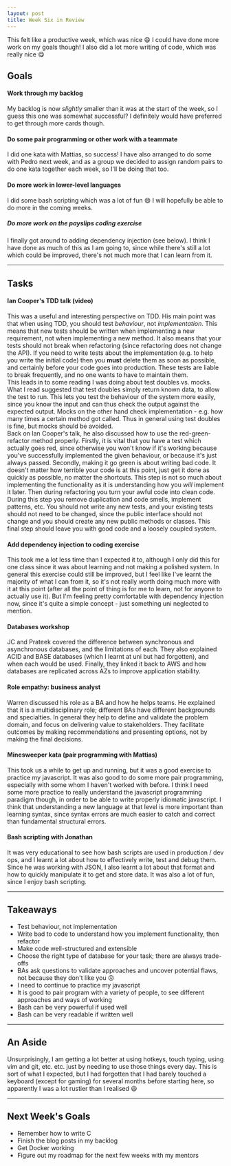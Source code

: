```yaml
---
layout: post
title: Week Six in Review
---
```


This felt like a productive week, which was nice :smile: I could have done more work on my goals though! I also did a lot more writing of code, which was really nice :yum:

## Goals

#### Work through my backlog

My backlog is now _slightly_ smaller than it was at the start of the week, so I guess this one was somewhat successful? I definitely would have preferred to get through more cards though.

#### Do some pair programming or other work with a teammate

I did one kata with Mattias, so success! I have also arranged to do some with Pedro next week, and as a group we decided to assign random pairs to do one kata together each week, so I'll be doing that too.

#### Do more work in lower-level languages

I did some bash scripting which was a lot of fun :smile: I will hopefully be able to do more in the coming weeks.

##### Do more work on the payslips coding exercise

I finally got around to adding dependency injection (see below). I think I have done as much of this as I am going to, since while there's still a lot which could be improved, there's not much more that I can learn from it.

---

## Tasks

#### Ian Cooper's TDD talk (video)

This was a useful and interesting perspective on TDD. His main point was that when using TDD, you should test _behaviour_, not _implementation_. This means that new tests should be written when implementing a new requirement, not when implementing a new method. It also means that your tests should not break when refactoring (since refactoring does not change the API). If you need to write tests about the implementation (e.g. to help you write the initial code) then you **must** delete them as soon as possible, and certainly before your code goes into production. These tests are liable to break frequently, and no one wants to have to maintain them.  
This leads in to some reading I was doing about test doubles vs. mocks. What I read suggested that test doubles simply return known data, to allow the test to run. This lets you test the behaviour of the system more easily, since you know the input and can thus check the output against the expected output. Mocks on the other hand check implementation - e.g. how many times a certain method got called. Thus in general using test doubles is fine, but mocks should be avoided.  
Back on Ian Cooper's talk, he also discussed how to use the red-green-refactor method properly. Firstly, it is vital that you have a test which actually goes red, since otherwise you won't know if it's working because you've successfully implemented the given behaviour, or because it's just always passed. Secondly, making it go green is about writing bad code. It doesn't matter how terrible your code is at this point, just get it done as quickly as possible, no matter the shortcuts. This step is not so much about implementing the functionality as it is understanding how you _will_ implement it later. Then during refactoring you turn your awful code into clean code. During this step you remove duplication and code smells, implement patterns, etc. You should not write any new tests, and your existing tests should not need to be changed, since the public interface should not change and you should create any new public methods or classes. This final step should leave you with good code and a loosely coupled system.

#### Add dependency injection to coding exercise

This took me a lot less time than I expected it to, although I only did this for one class since it was about learning and not making a polished system. In general this exercise could still be improved, but I feel like I've learnt the majority of what I can from it, so it's not really worth doing much more with it at this point (after all the point of thing is for me to learn, not for anyone to actually use it). But I'm feeling pretty comfortable with dependency injection now, since it's quite a simple concept - just something uni neglected to mention.

#### Databases workshop

JC and Prateek covered the difference between synchronous and asynchronous databases, and the limitations of each. They also explained ACID and BASE databases (which I learnt at uni but had forgotten), and when each would be used. Finally, they linked it back to AWS and how databases are replicated across AZs to improve application stability.  

#### Role empathy: business analyst

Warren discussed his role as a BA and how he helps teams. He explained that it is a multidisciplinary role; different BAs have different backgrounds and specialties. In general they help to define and validate the problem domain, and focus on delivering value to stakeholders. They facilitate outcomes by making recommendations and presenting options, not by making the final decisions. 

#### Minesweeper kata (pair programming with Mattias)

This took us a while to get up and running, but it was a good exercise to practice my javascript. It was also good to do some more pair programming, especially with some whom I haven't worked with before. I think I need some more practice to really understand the javascript programming paradigm though, in order to be able to write properly idiomatic javascript. I think that understanding a new language at that level is more important than learning syntax, since syntax errors are much easier to catch and correct than fundamental structural errors. 

#### Bash scripting with Jonathan

It was very educational to see how bash scripts are used in production / dev ops, and I learnt a lot about how to effectively write, test and debug them. Since he was working with JSON, I also learnt a lot about that format and how to quickly manipulate it to get and store data. It was also a lot of fun, since I enjoy bash scripting. 

---

## Takeaways

* Test behaviour, not implementation
* Write bad to code to understand how you implement functionality, then refactor
* Make code well-structured and extensible
* Choose the right type of database for your task; there are always trade-offs
* BAs ask questions to validate approaches and uncover potential flaws, not because they don't like you :stuck_out_tongue:
* I need to continue to practice my javascript
* It is good to pair program with a variety of people, to see different approaches and ways of working
* Bash can be very powerful if used well
* Bash can be very readable if written well

---

## An Aside

Unsurprisingly, I am getting a lot better at using hotkeys, touch typing, using vim and git, etc. etc. just by needing to use those things every day. This is sort of what I expected, but I had forgotten that I had barely touched a keyboard (except for gaming) for several months before starting here, so apparently I was a lot rustier than I realised :laughing:

---

## Next Week's Goals

* Remember how to write C  
* Finish the blog posts in my backlog  
* Get Docker working  
* Figure out my roadmap for the next few weeks with my mentors
